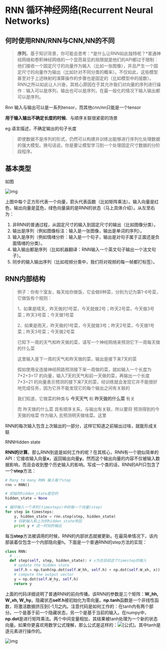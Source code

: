 # RNN 循环神经网络(Recurrent Neural Networks)



## 何时使用RNN/RNN与CNN,NN的不同

> **序列**。基于知识背景，你可能会思考：*是什么让RNN如此独特呢？*普通神经网络和卷积神经网络的一个显而易见的局限就是他们的API都过于限制：他们接收一个固定尺寸的向量作为输入（比如一张图像），并且产生一个固定尺寸的向量作为输出（比如针对不同分类的概率）。不仅如此，这些模型甚至对于上述映射的演算操作的步骤也是固定的（比如模型中的层数）。RNN之所以如此让人兴奋，其核心原因在于其允许我们对向量的序列进行操作：输入可以是序列，输出也可以是序列，在最一般化的情况下输入输出都可以是序列。



Rnn 输入与输出可以是一系列tensor，而其他cnn/nn只能是一个tensor

**用于输入输出不确定长度的时候**、与顺序关联很紧密的场景

eg.语言描述，不确定输出的句子长度



> 即使数据不是序列的形式，仍然可以构建并训练出能够进行序列化处理数据的强大模型。换句话说，你是要让模型学习到一个处理固定尺寸数据的分阶段程序。



## 基本类型

如图

![img](https://pic2.zhimg.com/80/2a37bd4e9b12bcc19e045eaf22fea4e5_720w.jpg)

上图中每个正方形代表一个向量，箭头代表函数（比如矩阵乘法）。输入向量是红色，输出向量是蓝色，绿色向量装的是RNN的状态（马上具体介绍）。从左至右为：

1. 非RNN的普通过程，从固定尺寸的输入到固定尺寸的输出（比如图像分类）。
2. 输出是序列（例如图像标注：输入是一张图像，输出是单词的序列）。
3. 输入是序列（例如情绪分析：输入是一个句子，输出是对句子属于正面还是负面情绪的分类）。
4. 输入输出都是序列（比如机器翻译：RNN输入一个英文句子输出一个法文句子）。
5. 同步的输入输出序列（比如视频分类中，我们将对视频的每一帧都打标签）。



## RNN内部结构

> 例子：你有个室友，每天给你做饭，它会做6种菜，分别为记为第1-6号菜，它做饭有个规则：
>
> 1、如果是晴天，昨天做的1号菜，今天就做2号；昨天2号菜，今天做3号菜；昨天3号菜；今天做1号菜
>
> 2、如果是雨天，昨天做的1号菜，今天就做3号；昨天2号菜，今天做1号菜；昨天3号菜；今天做2号菜
>
> 已知下一周的天气和昨天做的菜，请写一个神经网络来预测它下一周每天做的什么菜
>
> 这里输入是下一周的天气和昨天做的菜，输出是接下来7天的菜
>
> 假如使用全连接神经网路预测接下来一周做的菜，就如输入一个长度为 7\*2+3=17 的向量，输入7天的天气和前一天做的菜，再输出一个长度 7\*3=21 的向量表示预测的接下来7天的菜，经训练就会发现它并不能很好地完成任务，因为它并不能发现它的每个输出之间有关联的
>
> 我们知道，它做菜的种类与 **今天天气** 和 **昨天做的什么菜** 有关
>
> 而 昨天做的什么菜 具有顺序关系，与输出有关联，所以要将 预测得到的今天做的啥菜 作为输入 去预测明天做啥菜。这里



RNN的每次输入包含上次输出的一部分，这样它知道之前输出过啥，就能形成关联

RNNHidden state



**RNN的计算**。那么RNN到底是如何工作的呢？在其核心，RNN有一个貌似简单的API：它接收输入向量**x**，返回输出向量**y**。然而这个输出向量的内容不仅被输入数据影响，而且会收到整个历史输入的影响。写成一个类的话，RNN的API只包含了一个**step**方法：

```python
# Many to many RNN 输入每个step
rnn = RNN()

# 初始时hidden_state是空的
hidden_state = None

# 循环输入一个序列(timesteps)中的每一个向量(step)
for step in timesteps:
    y, hidden_state = rnn.step(step, hidden_state)
    # 将新输入和上次的hidden_state传回
    print y # 这一时刻的输出
```

每当**step**方法被调用的时候，RNN的内部状态就被更新。在最简单情况下，该内部装着仅包含一个内部隐向量h。下面是一个普通RNN的step方法的实现：

```python
class RNN:
  # ...
  def step(self, step, hidden_state): # x为在目前这个timestep的输入
    # update the hidden state
    self.h = np.tanh(np.dot(self.W_hh, self.h) + np.dot(self.W_xh, x))
    # compute the output vector
    y = np.dot(self.W_hy, self.h)
    return y
```

上面的代码详细说明了普通RNN的前向传播。该RNN的参数是三个矩阵：**W_hh, W_xh, W_hy**。隐藏状态**self.h**被初始化为零向量。**np.tanh**函数是一个非线性函数，将激活数据挤压到[-1,1]之内。注意代码是如何工作的：在tanh内有两个部分。一个是基于前一个隐藏状态，另一个是基于当前的输入。在numpy中，**np.dot**是进行矩阵乘法。两个中间变量相加，其结果被tanh处理为一个新的状态向量。如果你更喜欢用数学公式理解，那么公式是这样的：![[公式]](https://www.zhihu.com/equation?tex=h_t%3Dtanh%28W_%7Bhh%7Dh_%7Bt-1%7D%2BW_%7Bhx%7Dx_t%29)。其中tanh是逐元素进行操作的。







![img](https://pic1.zhimg.com/80/20c6a56f097aba3de796ac62c59605bc_720w.jpg)


